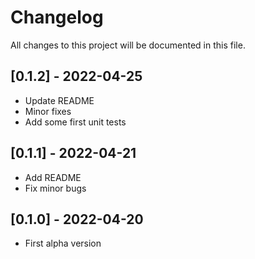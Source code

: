 # Changelog
All changes to this project will be documented in this file.

## [0.1.2] - 2022-04-25
- Update README
- Minor fixes
- Add some first unit tests

## [0.1.1] - 2022-04-21
- Add README
- Fix minor bugs

## [0.1.0] - 2022-04-20
- First alpha version